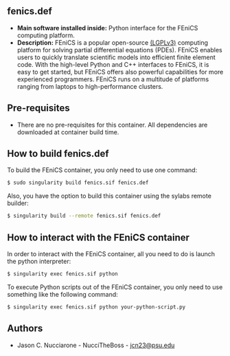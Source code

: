 ## fenics.def

* **Main software installed inside:** Python interface for the FEniCS computing platform.
* **Description:** FEniCS is a popular open-source [(LGPLv3)](https://www.gnu.org/licenses/lgpl-3.0.en.html) computing platform for solving partial differential equations (PDEs). FEniCS enables users to quickly translate scientific models into efficient finite element code. With the high-level Python and C++ interfaces to FEniCS, it is easy to get started, but FEniCS offers also powerful capabilities for more experienced programmers. FEniCS runs on a multitude of platforms ranging from laptops to high-performance clusters.

## Pre-requisites

* There are no pre-requisites for this container. All dependencies are downloaded at container build time.

## How to build fenics.def

To build the FEniCS container, you only need to use one command:

```bash
$ sudo singularity build fenics.sif fenics.def
```

Also, you have the option to build this container using the sylabs remote builder:

```bash
$ singularity build --remote fenics.sif fenics.def
```

## How to interact with the FEniCS container

In order to interact with the FEniCS container, all you need to do is launch the python interpreter:

```bash
$ singularity exec fenics.sif python
```

To execute Python scripts out of the FEniCS container, you only need to use something like the following command:

```bash
$ singularity exec fenics.sif python your-python-script.py
```

## Authors

* Jason C. Nucciarone - NucciTheBoss - jcn23@psu.edu
